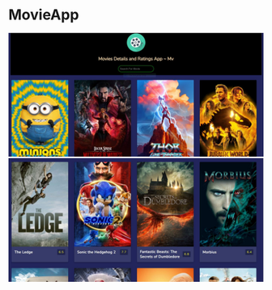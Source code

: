 # MovieApp
<div>
  <img src="https://github.com/Mukeshzigbee/MovieApp/blob/main/Capture1.JPG" alt="">
</div>
<div>
  <img src="https://github.com/Mukeshzigbee/MovieApp/blob/main/Capture2.JPG" alt="">
</div>

